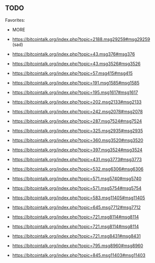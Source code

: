 TODO
-

Favorites:
- MORE

- https://bitcointalk.org/index.php?topic=2188.msg29259#msg29259 (sad)
- https://bitcointalk.org/index.php?topic=43.msg376#msg376
- https://bitcointalk.org/index.php?topic=43.msg3526#msg3526
- https://bitcointalk.org/index.php?topic=57.msg415#msg415
- https://bitcointalk.org/index.php?topic=191.msg1585#msg1585
- https://bitcointalk.org/index.php?topic=195.msg1617#msg1617
- https://bitcointalk.org/index.php?topic=202.msg2133#msg2133
- https://bitcointalk.org/index.php?topic=242.msg2078#msg2078
- https://bitcointalk.org/index.php?topic=287.msg7524#msg7524
- https://bitcointalk.org/index.php?topic=325.msg2935#msg2935
- https://bitcointalk.org/index.php?topic=360.msg3520#msg3520
- https://bitcointalk.org/index.php?topic=397.msg3524#msg3524
- https://bitcointalk.org/index.php?topic=431.msg3773#msg3773
- https://bitcointalk.org/index.php?topic=532.msg6306#msg6306
- https://bitcointalk.org/index.php?topic=571.msg5740#msg5740
- https://bitcointalk.org/index.php?topic=571.msg5754#msg5754
- https://bitcointalk.org/index.php?topic=583.msg11405#msg11405
- https://bitcointalk.org/index.php?topic=645.msg7712#msg7712
- https://bitcointalk.org/index.php?topic=721.msg8114#msg8114
- https://bitcointalk.org/index.php?topic=721.msg8114#msg8114
- https://bitcointalk.org/index.php?topic=721.msg8431#msg8431
- https://bitcointalk.org/index.php?topic=795.msg8960#msg8960
- https://bitcointalk.org/index.php?topic=845.msg11403#msg11403


